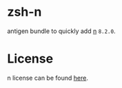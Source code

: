 # zsh-n

antigen bundle to quickly add [n](https://github.com/tj/n) `8.2.0`.

# License

n license can be found [here](https://github.com/tj/n/blob/master/LICENSE).
